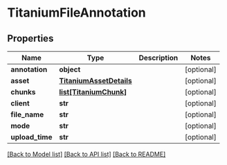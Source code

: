 # TitaniumFileAnnotation


## Properties
Name | Type | Description | Notes
------------ | ------------- | ------------- | -------------
**annotation** | **object** |  | [optional] 
**asset** | [**TitaniumAssetDetails**](TitaniumAssetDetails.md) |  | [optional] 
**chunks** | [**list[TitaniumChunk]**](TitaniumChunk.md) |  | [optional] 
**client** | **str** |  | [optional] 
**file_name** | **str** |  | [optional] 
**mode** | **str** |  | [optional] 
**upload_time** | **str** |  | [optional] 

[[Back to Model list]](../README.md#documentation-for-models) [[Back to API list]](../README.md#documentation-for-api-endpoints) [[Back to README]](../README.md)


